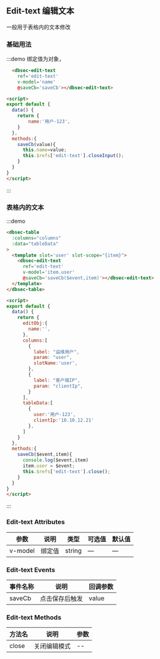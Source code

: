 ## Edit-text 编辑文本

一般用于表格内的文本修改

### 基础用法

:::demo 绑定值为对象，
```html
  <dbsec-edit-text
    ref='edit-text'
    v-model='name'
    @saveCb='saveCb'></dbsec-edit-text>

<script>
export default {
  data() {
    return {
        name:'用户-123',
    }
  },
  methods:{
    saveCb(value){
      this.name=value;
      this.$refs['edit-text'].closeInput();
    }
  }
}
</script>
```
:::
### 表格内的文本

:::demo 
```html
<dbsec-table
  :columns="columns"
  :data="tableData"
>
  <template slot='user' slot-scope="{item}">
    <dbsec-edit-text
      ref='edit-text'
      v-model='item.user'
      @saveCb='saveCb($event,item)'></dbsec-edit-text>
  </template>
</dbsec-table>

<script>
export default {
  data() {
    return {
      editObj:{
        name:'',
      },
      columns:[
        {
          label: "运维用户",
          param: "user",
          slotName:'user',
        },
        {
          label: "客户端IP",
          param: "clientIp",
        }
      ],
      tableData:[
        {
          user:'用户-123',
          clientIp:'10.10.12.21'
        },
      ]
    }
  },
  methods:{
    saveCb($event,item){
      console.log($event,item)
      item.user = $event;
      this.$refs['edit-text'].close();
    }
  }
}
</script>
```
:::

### Edit-text Attributes
| 参数          | 说明            | 类型            | 可选值                 | 默认值   |
|-------------  |---------------- |---------------- |---------------------- |-------- |
| v-model          | 绑定值   | string  |          —             |    —     |

### Edit-text Events
| 事件名称 | 说明    | 回调参数  |
|--------- |-------- |---------- |
| saveCb | 点击保存后触发 | value |

### Edit-text Methods

| 方法名      | 说明          | 参数
|---------- |-------------- | --------------
| close | 关闭编辑模式 | --